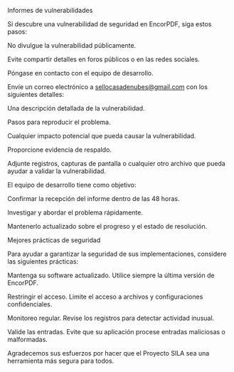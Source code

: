 Informes de vulnerabilidades

Si descubre una vulnerabilidad de seguridad en EncorPDF, siga estos pasos:

No divulgue la vulnerabilidad públicamente.

Evite compartir detalles en foros públicos o en las redes sociales.

Póngase en contacto con el equipo de desarrollo.

Envíe un correo electrónico a <sellocasadenubes@gmail.com> con los siguientes detalles:

Una descripción detallada de la vulnerabilidad.

Pasos para reproducir el problema.

Cualquier impacto potencial que pueda causar la vulnerabilidad.

Proporcione evidencia de respaldo.

Adjunte registros, capturas de pantalla o cualquier otro archivo que pueda ayudar a validar la vulnerabilidad.

El equipo de desarrollo tiene como objetivo:

Confirmar la recepción del informe dentro de las 48 horas.

Investigar y abordar el problema rápidamente.

Mantenerlo actualizado sobre el progreso y el estado de resolución.

Mejores prácticas de seguridad

Para ayudar a garantizar la seguridad de sus implementaciones, considere las siguientes prácticas:

Mantenga su software actualizado. Utilice siempre la última versión de EncorPDF.

Restringir el acceso. Limite el acceso a archivos y configuraciones confidenciales.

Monitoreo regular. Revise los registros para detectar actividad inusual.

Valide las entradas. Evite que su aplicación procese entradas maliciosas o malformadas.

Agradecemos sus esfuerzos por hacer que el Proyecto SILA sea una herramienta más segura para todos.
